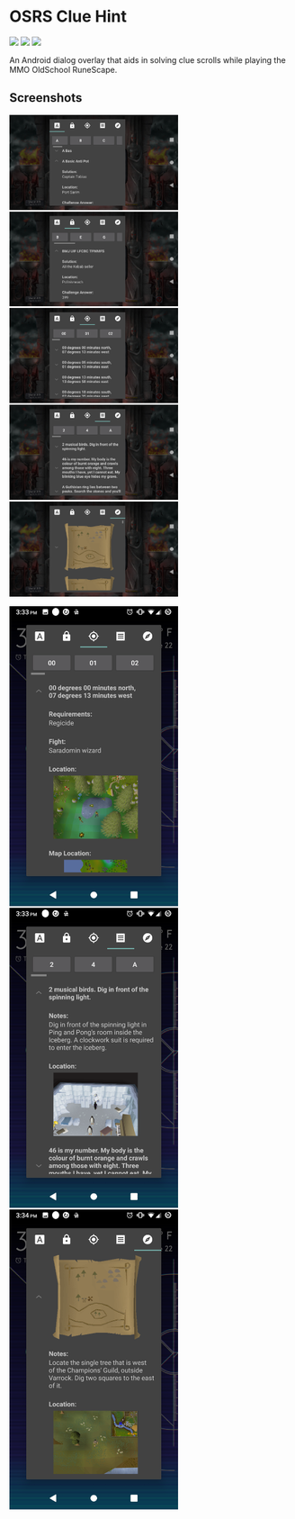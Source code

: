 # OSRS Clue Hint

[![](https://img.shields.io/badge/-Android%20APK-green.svg?logo=Android&labelColor=7A7A7A&logoColor=white)](../../releases/)
[![](https://img.shields.io/badge/-Donate-orange.svg?logo=Patreon&labelColor=7A7A7A)](https://www.patreon.com/bePatron?c=954360)
[![](https://img.shields.io/badge/-Donate-blue.svg?logo=Paypal&labelColor=7A7A7A)](https://paypal.me/TSedlar)

An Android dialog overlay that aids in solving clue scrolls while playing the MMO OldSchool RuneScape.

## Screenshots

<p>
  <img src="wiki/screenshots/Screenshot_20200622-153209_Old_School_RuneScape.png" width="300" />
  <img src="wiki/screenshots/Screenshot_20200622-153228_Old_School_RuneScape.png" width="300" />
  <img src="wiki/screenshots/Screenshot_20200622-153248_Old_School_RuneScape.png" width="300" />
  <img src="wiki/screenshots/Screenshot_20200622-153309_Old_School_RuneScape.png" width="300" />
  <img src="wiki/screenshots/Screenshot_20200622-153322_Old_School_RuneScape.png" width="300" />
</p>
<p>
  <img src="wiki/screenshots/Screenshot_20200622-153340_Smart_Launcher.png" width="300" />
  <img src="wiki/screenshots/Screenshot_20200622-153348_Smart_Launcher.png" width="300" />
  <img src="wiki/screenshots/Screenshot_20200622-153405_Smart_Launcher.png" width="300" />
</p>
